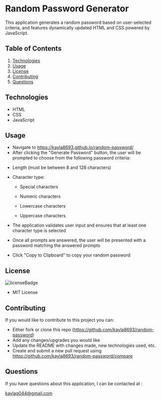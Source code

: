 # Random Password Generator
This application generates a random password based on user-selected criteria, and features dynamically updated HTML and CSS powered by JavaScript.

## Table of Contents
1. [Technologies](#technologies)
2. [Usage](#usage)
3. [License](#license)
4. [Contributing](#contributing)
5. [Questions](#questions)

## Technologies
<p id="technologies"></p>

- HTML
- CSS
- JavaScript

## Usage
<p id='usage'></p>

- Navigate to https://kayla8693.github.io/random-password/
- After clicking the "Generate Password" button, the user will be prompted to choose from the following password criteria:

* Length (must be between 8 and 128 characters)

* Character type:

  * Special characters

  * Numeric characters

  * Lowercase characters

  * Uppercase characters

- The application validates user input and ensures that at least one character type is selected

- Once all prompts are answered, the user will be presented with a password matching the answered prompts

- Click "Copy to Clipboard" to copy your random password



## License
<p id='license'></p>

<img alt='licenseBadge' src='https://img.shields.io/badge/License-MIT License-BLUE'>
  
- MIT License

## Contributing
<p id='contributing'></p>

If you would like to contribute to this project you can:

- Either fork or clone this repo (https://github.com/kayla8693/random-password)
- Add any changes/upgrades you would like
- Update the README with changes made, new technologies used, etc.
- Create and submit a new pull request using https://github.com/kayla8693/random-password/compare

## Questions
<p id='questions'></p>

If you have questions about this application, I can be contacted at :
  
kaylag044@gmail.com
